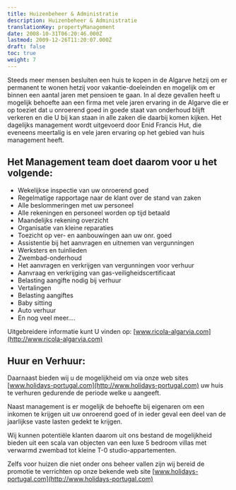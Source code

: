 ```yaml
---
title: Huizenbeheer & Administratie
description: Huizenbeheer & Administratie
translationKey: propertyManagement
date: 2008-10-31T06:20:46.000Z
lastmod: 2009-12-26T11:20:07.000Z
draft: false
toc: true
weight: 7
---
```


Steeds meer mensen besluiten een huis te kopen in de Algarve hetzij om er permanent te wonen hetzij voor vakantie-doeleinden en mogelijk om er binnen een aantal jaren met pensioen te gaan. In al deze gevallen heeft u mogelijk behoefte aan een firma met vele jaren ervaring in de Algarve die er op toeziet dat u onroerend goed in goede staat van onderhoud blijft verkeren en die U bij kan staan in alle zaken die daarbij komen kijken. Het dagelijks management wordt uitgevoerd door Enid Francis Hut, die eveneens meertalig is en vele jaren ervaring op het gebied van huis management heeft.

## Het Management team doet daarom voor u het volgende:

* Wekelijkse inspectie van uw onroerend goed
* Regelmatige rapportage naar de klant over de stand van zaken
* Alle  beslommeringen met uw personeel
* Alle rekeningen en personeel worden op tijd betaald
* Maandelijks rekening overzicht
* Organisatie van kleine reparaties
* Toezicht op ver- en aanbouwingen aan uw onr. goed
* Assistentie bij het aanvragen en uitnemen van vergunningen
* Werksters en tuinlieden
* Zwembad-onderhoud
* Het aanvragen en verkrijgen van vergunningen voor verhuur
* Aanvraag en verkrijging van gas-veiligheidscertificaat
* Belasting aangifte nodig bij verhuur
* Vertalingen
* Belasting aangiftes
* Baby sitting
* Auto verhuur
* En nog veel meer….

Uitgebreidere informatie kunt U vinden op: [www.ricola-algarvia.com](http://www.ricola-algarvia.com)

## Huur en Verhuur:

Daarnaast bieden wij u de mogelijkheid om via onze web sites [www.holidays-portugal.com](http://www.holidays-portugal.com) uw huis te verhuren gedurende de periode welke u aangeeft.

Naast management is er mogelijk de behoefte bij eigenaren om een inkomen te krijgen uit uw onroerend goed of in ieder geval een deel van de jaarlijkse vaste lasten gedekt te krijgen.

Wij kunnen potentiële klanten daarom uit ons bestand de mogelijkheid bieden uit een scala van objecten van een luxe 5 bedroom villas met verwarmd zwembad tot kleine T-0 studio-appartementen.

Zelfs voor huizen die niet onder ons beheer vallen zijn wij bereid de promotie te verrichten op onze bekende web site  [www.holidays-portugal.com](http://www.holidays-portugal.com)
